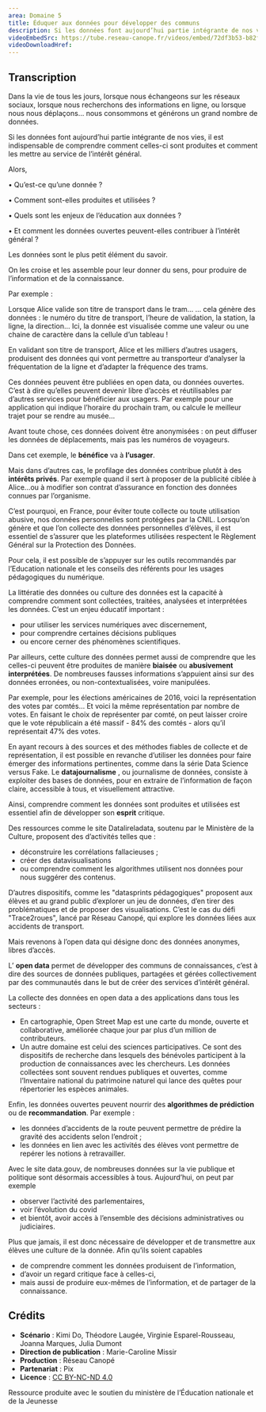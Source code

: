 ```yaml
---
area: Domaine 5
title: Éduquer aux données pour développer des communs
description: Si les données font aujourd’hui partie intégrante de nos vies, il est indispensable de comprendre comment celles-ci sont produites et comment les mettre au service de l’intérêt général. Alors, quels sont les enjeux de l’éducation aux données ? Et comment les données ouvertes peuvent-elles contribuer à l’intérêt général ?
videoEmbedSrc: https://tube.reseau-canope.fr/videos/embed/72df3b53-b82f-46d9-bd12-b84173ddb517
videoDownloadHref:
---
```


## Transcription

Dans la vie de tous les jours, lorsque nous échangeons sur les réseaux sociaux, lorsque nous recherchons des informations en ligne, ou lorsque nous nous déplaçons… nous consommons et générons un grand nombre de données.

Si les données font aujourd’hui partie intégrante de nos vies, il est indispensable de comprendre comment celles-ci sont produites et comment les mettre au service de l’intérêt général.

Alors,

• Qu’est-ce qu’une donnée ?

• Comment sont-elles produites et utilisées ?

• Quels sont les enjeux de l’éducation aux données ?

• Et comment les données ouvertes peuvent-elles contribuer à l’intérêt général ?

Les données sont le plus petit élément du savoir.

On les croise et les assemble pour leur donner du sens, pour produire de l’information et de la connaissance.

Par exemple :

Lorsque Alice valide son titre de transport dans le tram… … cela génère des données : le numéro du titre de transport, l’heure de validation, la station, la ligne, la direction… Ici, la donnée est visualisée comme une valeur ou une chaine de caractère dans la cellule d’un tableau !

En validant son titre de transport, Alice et les milliers d’autres usagers, produisent des données qui vont permettre au transporteur d’analyser la fréquentation de la ligne et d’adapter la fréquence des trams.

Ces données peuvent être publiées en open data, ou données ouvertes. C’est à dire qu’elles peuvent devenir libre d’accès et réutilisables par d’autres services pour bénéficier aux usagers. Par exemple pour une application qui indique l’horaire du prochain tram, ou calcule le meilleur trajet pour se rendre au musée…

Avant toute chose, ces données doivent être anonymisées : on peut diffuser les données de déplacements, mais pas les numéros de voyageurs.

Dans cet exemple, le **bénéfice** va à **l’usager**.

Mais dans d’autres cas, le profilage des données contribue plutôt à des **intérêts privés**. Par exemple quand il sert à proposer de la publicité ciblée à Alice…ou à modifier son contrat d’assurance en fonction des données connues par l’organisme.

C’est pourquoi, en France, pour éviter toute collecte ou toute utilisation abusive, nos données personnelles sont protégées par la CNIL. Lorsqu’on génère et que l’on collecte des données personnelles d’élèves, il est essentiel de s’assurer que les plateformes utilisées respectent le Règlement Général sur la Protection des Données.

Pour cela, il est possible de s’appuyer sur les outils recommandés par l’Education nationale et les conseils des référents pour les usages pédagogiques du numérique.

La littératie des données ou culture des données est la capacité à comprendre comment sont collectées, traitées, analysées et interprétées les données. C’est un enjeu éducatif important :

- pour utiliser les services numériques avec discernement,
- pour comprendre certaines décisions publiques
- ou encore cerner des phénomènes scientifiques.

Par ailleurs, cette culture des données permet aussi de comprendre que les celles-ci peuvent être produites de manière **biaisée** ou **abusivement** **interprétées**. De nombreuses fausses informations s’appuient ainsi sur des données erronées, ou non-contextualisées, voire manipulées.

Par exemple, pour les élections américaines de 2016, voici la représentation des votes par comtés… Et voici la même représentation par nombre de votes. En faisant le choix de représenter par comté, on peut laisser croire que le vote républicain a été massif - 84% des comtés - alors qu’il représentait 47% des votes.

En ayant recours à des sources et des méthodes fiables de collecte et de représentation, il est possible en revanche d’utiliser les données pour faire émerger des informations pertinentes, comme dans la série Data Science versus Fake. Le **datajournalisme** , ou journalisme de données, consiste à exploiter des bases de données, pour en extraire de l’information de façon claire, accessible à tous, et visuellement attractive.

Ainsi, comprendre comment les données sont produites et utilisées est essentiel afin de développer son **esprit** critique.

Des ressources comme le site Datalireladata, soutenu par le Ministère de la Culture, proposent des d’activités telles que :

- déconstruire les corrélations fallacieuses ;
- créer des datavisualisations
- ou comprendre comment les algorithmes utilisent nos données pour nous suggérer des contenus.

D’autres dispositifs, comme les "datasprints pédagogiques" proposent aux élèves et au grand public d’explorer un jeu de données, d’en tirer des problématiques et de proposer des visualisations. C’est le cas du défi "Trace2roues", lancé par Réseau Canopé, qui explore les données liées aux accidents de transport.

Mais revenons à l’open data qui désigne donc des données anonymes, libres d’accès.

L’ **open data** permet de développer des communs de connaissances, c’est à dire des sources de données publiques, partagées et gérées collectivement par des communautés dans le but de créer des services d’intérêt général.

La collecte des données en open data a des applications dans tous les secteurs :

- En cartographie, Open Street Map est une carte du monde, ouverte et collaborative, améliorée chaque jour par plus d’un million de contributeurs.
- Un autre domaine est celui des sciences participatives. Ce sont des dispositifs de recherche dans lesquels des bénévoles participent à la production de connaissances avec les chercheurs. Les données collectées sont souvent rendues publiques et ouvertes, comme l’Inventaire national du patrimoine naturel qui lance des quêtes pour répertorier les espèces animales.

Enfin, les données ouvertes peuvent nourrir des **algorithmes de prédiction** ou de **recommandation**. Par exemple :

- les données d’accidents de la route peuvent permettre de prédire la gravité des accidents selon l’endroit ;
- les données en lien avec les activités des élèves vont permettre de repérer les notions à retravailler.

Avec le site data.gouv, de nombreuses données sur la vie publique et politique sont désormais accessibles à tous. Aujourd’hui, on peut par exemple

- observer l’activité des parlementaires,
- voir l’évolution du covid
- et bientôt, avoir accès à l’ensemble des décisions administratives ou judiciaires.

Plus que jamais, il est donc nécessaire de développer et de transmettre aux élèves une culture de la donnée. Afin qu’ils soient capables

- de comprendre comment les données produisent de l’information,
- d’avoir un regard critique face à celles-ci,
- mais aussi de produire eux-mêmes de l’information, et de partager de la connaissance.

## Crédits

- **Scénario** : Kimi Do, Théodore Laugée, Virginie Esparel-Rousseau, Joanna Marques, Julia Dumont
- **Direction de publication** : Marie-Caroline Missir
- **Production** : Réseau Canopé
- **Partenariat** : Pix
- **Licence** : [CC BY-NC-ND 4.0](https://creativecommons.org/licenses/by-nc-nd/4.0/deed.fr)

Ressource produite avec le soutien du ministère de l’Éducation nationale et de la Jeunesse
